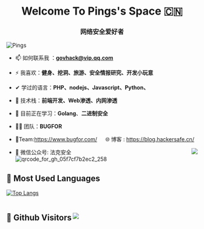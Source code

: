 <h1 align="center">Welcome To Pings's Space 🇨🇳</h1>
<h3 align="center">网络安全爱好者</h3>

<p align="left"> <img src="https://komarev.com/ghpvc/?username=BugFor-Pings&label=Profile%20views&color=0e75b6&style=flat" alt="Pings" /> </p>

- 📫 如何联系我 ：**govhack@vip.qq.com** 
- ⚡ 我喜欢：**健身、挖洞、旅游、安全情报研究、开发小玩意**
- ✔  学过的语言：**PHP、nodejs、Javascript、Python、** 
- 🚪  技术栈：**前端开发、Web渗透、内网渗透**
- 📕  目前正在学习：**Golang**、**二进制安全**
-  🐱‍👤 团队：**BUGFOR** 

- 🔗Team:https://www.bugfor.com/ &emsp; :globe_with_meridians: 博客 : https://blog.hackersafe.cn/ 


<img align="right" src="https://github-readme-stats.vercel.app/api?username=BugFor-Pings&show_icons=flash" />

- :tada: 微信公众号: 法克安全  
 ![qrcode_for_gh_05f7cf7b2ec2_258](https://s2.xptou.com/2023/04/13/64381c53262cd.jpg)


## &#x1f4dd; Most Used Languages

[![Top Langs](https://github-readme-stats.vercel.app/api/top-langs/?username=BugFor-Pings&hide=html)](https://blog.hackersafe.cn/)


<h2 align="left" style="display: inline-block;"> &#x1f92b; Github Visitors   
<img align="right" src="https://profile-counter.glitch.me/BugFor-Pings/count.svg" /> 
</h2> 

